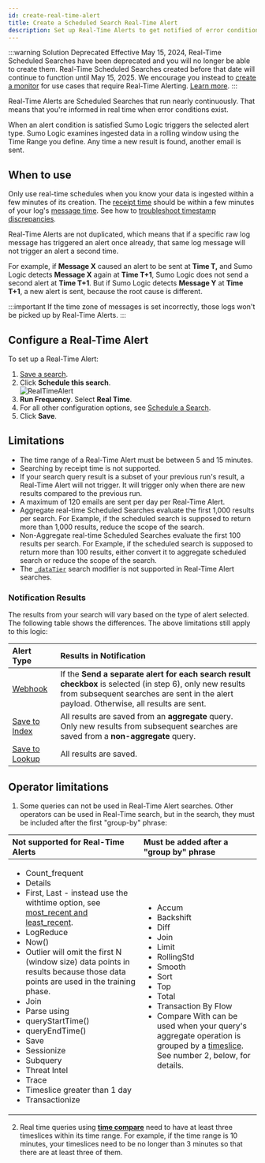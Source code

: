 ```yaml
---
id: create-real-time-alert
title: Create a Scheduled Search Real-Time Alert
description: Set up Real-Time Alerts to get notified of error conditions right when they occur.
---
```


:::warning Solution Deprecated
Effective May 15, 2024, Real-Time Scheduled Searches have been deprecated and you will no longer be able to create them. Real-Time Scheduled Searches created before that date will continue to function until May 15, 2025. We encourage you instead to [create a monitor](/docs/alerts/monitors/create-monitor) for use cases that require Real-Time Alerting. [Learn more](/docs/alerts/scheduled-searches/deprecation).
:::

Real-Time Alerts are Scheduled Searches that run nearly continuously. That means that you're informed in real time when error conditions exist.

When an alert condition is satisfied Sumo Logic triggers the selected alert type. Sumo Logic examines ingested data in a rolling window using the Time Range you define. Any time a new result is found, another email is sent.

## When to use

Only use real-time schedules when you know your data is ingested within a few minutes of its creation. The [receipt time](/docs/search/get-started-with-search/build-search/use-receipt-time) should be within a few minutes of your log's [message time](/docs/search/get-started-with-search/search-basics/built-in-metadata). See
how to [troubleshoot timestamp discrepancies](/docs/send-data/collector-faq#troubleshooting-time-discrepancies).

Real-Time Alerts are not duplicated, which means that if a specific raw log message has triggered an alert once already, that same log message will not trigger an alert a second time.

For example, if **Message X** caused an alert to be sent at **Time T,** and Sumo Logic detects **Message X** again at **Time T+1**, Sumo Logic does not send a second alert at **Time T+1**. But if Sumo Logic detects **Message Y** at **Time T+1**, a new alert is sent, because the root cause is different.

:::important
If the time zone of messages is set incorrectly, those logs won't be picked up by Real-Time Alerts.
:::

## Configure a Real-Time Alert

To set up a Real-Time Alert:

1. [Save a search](/docs/search/get-started-with-search/search-basics/save-search). 
1. Click **Schedule this search**.<br/> ![RealTimeAlert](/img/alerts/save-real-time.png)
1. **Run Frequency**. Select **Real Time**.
1. For all other configuration options, see [Schedule a Search](schedule-search.md). 
1. Click **Save**. 

## Limitations

* The time range of a Real-Time Alert must be between 5 and 15 minutes. 
* Searching by receipt time is not supported.
* If your search query result is a subset of your previous run's result, a Real-Time Alert will not trigger. It will trigger only when there are new results compared to the previous run.
* A maximum of 120 emails are sent per day per Real-Time Alert.
* Aggregate real-time Scheduled Searches evaluate the first 1,000 results per search. For Example, if the scheduled search is supposed to return more than 1,000 results, reduce the scope of the search.
* Non-Aggregate real-time Scheduled Searches evaluate the first 100 results per search. For Example, if the scheduled search is supposed to return more than 100 results, either convert it to aggregate scheduled search or reduce the scope of the search.
* The [`_dataTier`](/docs/manage/partitions/data-tiers) search modifier is not supported in Real-Time Alert searches.

### Notification Results

The results from your search will vary based on the type of alert selected. The following table shows the differences. The above limitations still apply to this logic:

| Alert Type | Results in Notification |
| :-- | :-- |
| [Webhook](/docs/alerts/webhook-connections/schedule-searches-webhook-connections) | If the **Send a separate alert for each search result checkbox** is selected (in step 6), only new results from subsequent searches are sent in the alert payload. Otherwise, all results are sent. |
| [Save to Index](save-to-index.md) | All results are saved from an **aggregate** query.<br/>Only new results from subsequent searches are saved from a **non-aggregate** query. |
| [Save to Lookup](save-to-lookup.md) | All results are saved. |

<!--If your query result is always a subset of your previous result, we will not send out notification any more.-->


## Operator limitations

1. Some queries can not be used in Real-Time Alert searches. Other operators can be used in Real-Time search, but in the search, they must be included after the first "group-by" phrase:

 | Not supported for Real-Time Alerts | Must be added after a "group by" phrase |
 | :-- | :-- |
 | <ul><li>Count_frequent</li><li>Details</li><li>First, Last - instead use the withtime option, see [most_recent and least_recent](/docs/search/search-query-language/group-aggregate-operators/most-recent-least-recent).</li><li>LogReduce</li><li>Now()</li><li>Outlier will omit the first N (window size) data points in results because those data points are used in the training phase.</li><li>Join</li><li>Parse using</li><li>queryStartTime()</li><li>queryEndTime()</li><li>Save</li><li>Sessionize</li><li>Subquery</li><li>Threat Intel</li><li>Trace</li><li>Timeslice greater than 1 day</li><li>Transactionize</li></ul> | <ul><li>Accum</li><li>Backshift</li><li>Diff</li><li>Join</li><li>Limit</li><li>RollingStd</li><li>Smooth</li><li>Sort</li><li>Top</li><li>Total</li><li>Transaction By Flow</li><li>Compare With can be used when your query's aggregate operation is grouped by a [timeslice](/docs/search/search-query-language/search-operators/timeslice). See number 2, below, for details.</li></ul> |

2. Real time queries using [**time compare**](/docs/search/time-compare) need to have at least three timeslices within its time range. For example, if the time range is 10 minutes, your timeslices need to be no longer than 3 minutes so that there are at least three of them.
